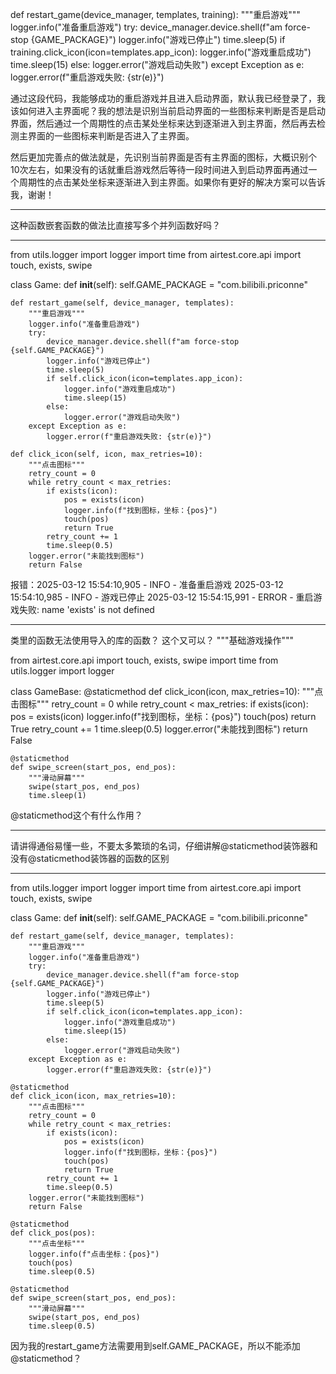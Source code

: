 def restart_game(device_manager, templates, training):
    """重启游戏"""
    logger.info("准备重启游戏")
    try:
        device_manager.device.shell(f"am force-stop {GAME_PACKAGE}")
        logger.info("游戏已停止")
        time.sleep(5)
        if training.click_icon(icon=templates.app_icon):
            logger.info("游戏重启成功")
            time.sleep(15)
        else:
            logger.error("游戏启动失败")
    except Exception as e:
        logger.error(f"重启游戏失败: {str(e)}")

通过这段代码，我能够成功的重启游戏并且进入启动界面，默认我已经登录了，我该如何进入主界面呢？我的想法是识别当前启动界面的一些图标来判断是否是启动界面，然后通过一个周期性的点击某处坐标来达到逐渐进入到主界面，然后再去检测主界面的一些图标来判断是否进入了主界面。

然后更加完善点的做法就是，先识别当前界面是否有主界面的图标，大概识别个 10次左右，如果没有的话就重启游戏然后等待一段时间进入到启动界面再通过一个周期性的点击某处坐标来逐渐进入到主界面。如果你有更好的解决方案可以告诉我，谢谢！

---

这种函数嵌套函数的做法比直接写多个并列函数好吗？

---

from utils.logger import logger
import time
from airtest.core.api import touch, exists, swipe


class Game:
    def __init__(self):
        self.GAME_PACKAGE = "com.bilibili.priconne"

    def restart_game(self, device_manager, templates):
        """重启游戏"""
        logger.info("准备重启游戏")
        try:
            device_manager.device.shell(f"am force-stop {self.GAME_PACKAGE}")
            logger.info("游戏已停止")
            time.sleep(5)
            if self.click_icon(icon=templates.app_icon):
                logger.info("游戏重启成功")
                time.sleep(15)
            else:
                logger.error("游戏启动失败")
        except Exception as e:
            logger.error(f"重启游戏失败: {str(e)}")

    def click_icon(self, icon, max_retries=10):
        """点击图标"""
        retry_count = 0
        while retry_count < max_retries:
            if exists(icon):
                pos = exists(icon)
                logger.info(f"找到图标，坐标：{pos}")
                touch(pos)
                return True
            retry_count += 1
            time.sleep(0.5)
        logger.error("未能找到图标")
        return False
报错：2025-03-12 15:54:10,905 - INFO - 准备重启游戏
2025-03-12 15:54:10,985 - INFO - 游戏已停止
2025-03-12 15:54:15,991 - ERROR - 重启游戏失败: name 'exists' is not defined

---

类里的函数无法使用导入的库的函数？
这个又可以？
"""基础游戏操作"""

from airtest.core.api import touch, exists, swipe
import time
from utils.logger import logger


class GameBase:
    @staticmethod
    def click_icon(icon, max_retries=10):
        """点击图标"""
        retry_count = 0
        while retry_count < max_retries:
            if exists(icon):
                pos = exists(icon)
                logger.info(f"找到图标，坐标：{pos}")
                touch(pos)
                return True
            retry_count += 1
            time.sleep(0.5)
        logger.error("未能找到图标")
        return False

    @staticmethod
    def swipe_screen(start_pos, end_pos):
        """滑动屏幕"""
        swipe(start_pos, end_pos)
        time.sleep(1)

@staticmethod这个有什么作用？

---

请讲得通俗易懂一些，不要太多繁琐的名词，仔细讲解@staticmethod装饰器和没有@staticmethod装饰器的函数的区别

---

from utils.logger import logger
import time
from airtest.core.api import touch, exists, swipe


class Game:
    def __init__(self):
        self.GAME_PACKAGE = "com.bilibili.priconne"

    def restart_game(self, device_manager, templates):
        """重启游戏"""
        logger.info("准备重启游戏")
        try:
            device_manager.device.shell(f"am force-stop {self.GAME_PACKAGE}")
            logger.info("游戏已停止")
            time.sleep(5)
            if self.click_icon(icon=templates.app_icon):
                logger.info("游戏重启成功")
                time.sleep(15)
            else:
                logger.error("游戏启动失败")
        except Exception as e:
            logger.error(f"重启游戏失败: {str(e)}")

    @staticmethod
    def click_icon(icon, max_retries=10):
        """点击图标"""
        retry_count = 0
        while retry_count < max_retries:
            if exists(icon):
                pos = exists(icon)
                logger.info(f"找到图标，坐标：{pos}")
                touch(pos)
                return True
            retry_count += 1
            time.sleep(0.5)
        logger.error("未能找到图标")
        return False

    @staticmethod
    def click_pos(pos):
        """点击坐标"""
        logger.info(f"点击坐标：{pos}")
        touch(pos)
        time.sleep(0.5)

    @staticmethod
    def swipe_screen(start_pos, end_pos):
        """滑动屏幕"""
        swipe(start_pos, end_pos)
        time.sleep(0.5)

因为我的restart_game方法需要用到self.GAME_PACKAGE，所以不能添加@staticmethod？
